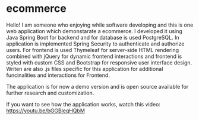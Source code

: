 # ecommerce

Hello! I am someone who enjoying while software developing and this is one web application which demonstarate a ecommerce.
I developed it using Java Spring Boot for backend and for database is used PostgreSQL.
In application is implemented Spring Security to authenticate and authorize users.
For frontend is used Thymeleaf for server-side HTML rendering 
combined with jQuery for dynamic frontend interactions and frontend is styled with custom CSS and Bootstrap for responsive user interface design.
Writen are also .js files specific for this application for additional funcinalities and interactions for Frontend.

The application is for now a demo version and is open source available for further research and customization.

If you want to see how the application works, watch this video: https://youtu.be/bGGBleqHQbM
